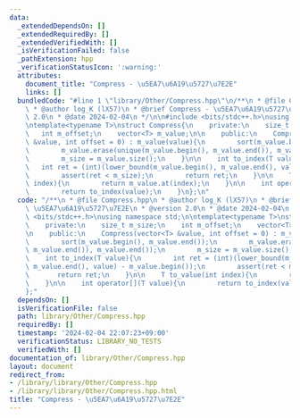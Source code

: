 ```yaml
---
data:
  _extendedDependsOn: []
  _extendedRequiredBy: []
  _extendedVerifiedWith: []
  _isVerificationFailed: false
  _pathExtension: hpp
  _verificationStatusIcon: ':warning:'
  attributes:
    document_title: "Compress - \u5EA7\u6A19\u5727\u7E2E"
    links: []
  bundledCode: "#line 1 \"library/Other/Compress.hpp\"\n/**\n * @file Compress.hpp\n\
    \ * @author log_K (lX57)\n * @brief Compress - \u5EA7\u6A19\u5727\u7E2E\n * @version\
    \ 2.0\n * @date 2024-02-04\n */\n\n#include <bits/stdc++.h>\nusing namespace std;\n\
    \ntemplate<typename T>\nstruct Compress{\n    private:\n    size_t m_size;\n \
    \   int m_offset;\n    vector<T> m_value;\n\n    public:\n    Compress(vector<T>\
    \ &value, int offset = 0) : m_value(value){\n        sort(m_value.begin(), m_value.end());\n\
    \        m_value.erase(unique(m_value.begin(), m_value.end()), m_value.end());\n\
    \        m_size = m_value.size();\n    }\n\n    int to_index(T value){\n     \
    \   int ret = (int)(lower_bound(m_value.begin(), m_value.end(), value) - m_value.begin());\n\
    \        assert(ret < m_size);\n        return ret;\n    }\n\n    T to_value(int\
    \ index){\n        return m_value.at(index);\n    }\n\n    int operator[](T value){\n\
    \        return to_index(value);\n    }\n};\n"
  code: "/**\n * @file Compress.hpp\n * @author log_K (lX57)\n * @brief Compress -\
    \ \u5EA7\u6A19\u5727\u7E2E\n * @version 2.0\n * @date 2024-02-04\n */\n\n#include\
    \ <bits/stdc++.h>\nusing namespace std;\n\ntemplate<typename T>\nstruct Compress{\n\
    \    private:\n    size_t m_size;\n    int m_offset;\n    vector<T> m_value;\n\
    \n    public:\n    Compress(vector<T> &value, int offset = 0) : m_value(value){\n\
    \        sort(m_value.begin(), m_value.end());\n        m_value.erase(unique(m_value.begin(),\
    \ m_value.end()), m_value.end());\n        m_size = m_value.size();\n    }\n\n\
    \    int to_index(T value){\n        int ret = (int)(lower_bound(m_value.begin(),\
    \ m_value.end(), value) - m_value.begin());\n        assert(ret < m_size);\n \
    \       return ret;\n    }\n\n    T to_value(int index){\n        return m_value.at(index);\n\
    \    }\n\n    int operator[](T value){\n        return to_index(value);\n    }\n\
    };"
  dependsOn: []
  isVerificationFile: false
  path: library/Other/Compress.hpp
  requiredBy: []
  timestamp: '2024-02-04 22:07:23+09:00'
  verificationStatus: LIBRARY_NO_TESTS
  verifiedWith: []
documentation_of: library/Other/Compress.hpp
layout: document
redirect_from:
- /library/library/Other/Compress.hpp
- /library/library/Other/Compress.hpp.html
title: "Compress - \u5EA7\u6A19\u5727\u7E2E"
---
```

